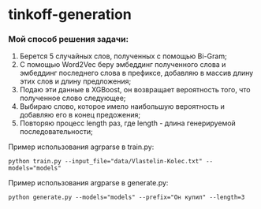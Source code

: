 # tinkoff-generation

### Мой способ решения задачи:
1) Берется 5 случайных слов, полученных с помощью Bi-Gram;
2) С помощью Word2Vec беру эмбеддинг полученного слова и эмбеддинг последнего слова в префиксе, добавляю в массив длину этих слов и длину предложения;
3) Подаю эти данные в XGBoost, он возвращает вероятность того, что полученное слово следующее;
4) Выбираю слово, которое имело наибольшую вероятность и добавляю его в конец предожения;
5) Повторяю процесс length раз, где length - длина генерируемой последовательности;

Пример использования agrparse в train.py:
```
python train.py --input_file="data/Vlastelin-Kolec.txt" --models="models"
```

Пример использования argparse в generate.py:
```
python generate.py --models="models" --prefix="Он купил" --length=3
```

